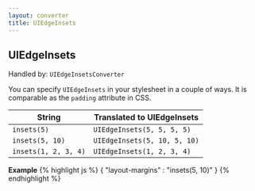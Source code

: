 ```yaml
---
layout: converter
title: UIEdgeInsets
---
```


## UIEdgeInsets
Handled by: <code>UIEdgeInsetsConverter</code>

You can specify `UIEdgeInsets` in your stylesheet in a couple of ways. It is comparable as the `padding` attribute in CSS.

| String | Translated to UIEdgeInsets |
| ------ | ------------ |
| `insets(5)` | `UIEdgeInsets(5, 5, 5, 5)` |
| `insets(5, 10)` | `UIEdgeInsets(5, 10, 5, 10)` |
| `insets(1, 2, 3, 4)` | `UIEdgeInsets(1, 2, 3, 4)` |

**Example**
{% highlight js %}
{
	"layout-margins" : "insets(5, 10)"
}
{% endhighlight %}